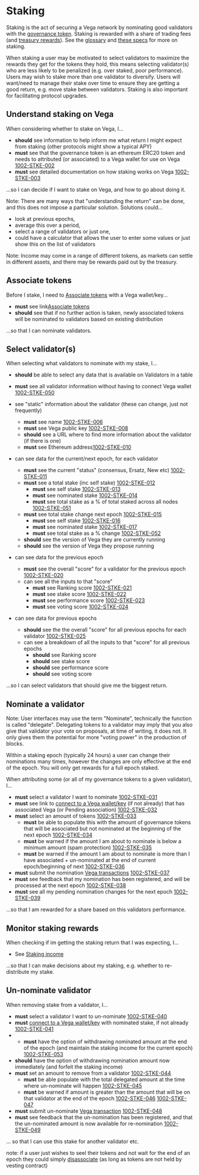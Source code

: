 # Staking

Staking is the act of securing a Vega network by nominating good validators with the [governance token](../protocol/0071-STAK-erc20_governance_token_staking.md). Staking is rewarded with a share of trading fees (and [treasury rewards](../0056-REWA-rewards_overview.md)). See the [glossary](../glossaries/staking-and-governance.md) and [these specs](../protocol#delegation-staking-and-rewards) for more on staking.

When staking a user may be motivated to select validators to maximize the rewards they get for the tokens they hold, this means selecting validator(s) who are less likely to be penalized (e.g. over staked, poor performance). Users may wish to stake more than one validator to diversify. Users will want/need to manage their stake over time to ensure they are getting a good return, e.g. move stake between validators. Staking is also important for facilitating protocol upgrades.

## Understand staking on Vega

When considering whether to stake on Vega, I...

- **should** see information to help inform me what return I might expect from staking (other protocols might show a typical APY)
- **must** see that the governance token is an ethereum ERC20 token and needs to attributed (or associated) to a Vega wallet for use on Vega <a name="1002-STKE-002" href="#1002-STKE-002">1002-STKE-002</a>
- **must** see detailed documentation on how staking works on Vega <a name="1002-STKE-003" href="#1002-STKE-003">1002-STKE-003</a>

...so I can decide if I want to stake on Vega, and how to go about doing it.

Note: There are many ways that "understanding the return" can be done, and this does not impose a particular solution. Solutions could...

- look at previous epochs,
- average this over a period,
- select a range of validators or just one,
- could have a calculator that allows the user to enter some values or just show this on the list of validators

Note: Income may come in a range of different tokens, as markets can settle in different assets, and there may be rewards paid out by the treasury.

## Associate tokens

Before I stake, I need to [Associate tokens](./1000-ASSO-associate.md) with a Vega wallet/key...

- **must** see link[Associate tokens](./1000-ASSO-associate.md)
- **should** see that if no further action is taken, newly associated tokens will be nominated to validators based on existing distribution

...so that I can nominate validators.

## Select validator(s)

When selecting what validators to nominate with my stake, I...

- **should** be able to select any data that is available on Validators in a table

- **must** see all validator information without having to connect Vega wallet <a name="1002-STKE-050" href="#1002-STKE-050">1002-STKE-050</a>
- see "static" information about the validator (these can change, just not frequently)
  - **must** see name <a name="1002-STKE-006" href="#1002-STKE-006">1002-STKE-006</a>
  - **must** see Vega public key <a name="1002-STKE-008" href="#1002-STKE-008">1002-STKE-008</a>
  - **should** see a URL where to find more information about the validator (if there is one)
  - **must** see Ethereum address<a name="1002-STKE-010" href="#1002-STKE-010">1002-STKE-010</a>
- can see data for the current/next epoch, for each validator
  - **must** see the current "status" (consensus, Ersatz, New etc) <a name="1002-STKE-011" href="#1002-STKE-011">1002-STKE-011</a>
  - **must** see a total stake (inc self stake) <a name="1002-STKE-012" href="#1002-STKE-012">1002-STKE-012</a>
    - **must** see self stake <a name="1002-STKE-013" href="#1002-STKE-013">1002-STKE-013</a>
    - **must** see nominated stake <a name="1002-STKE-014" href="#1002-STKE-014">1002-STKE-014</a>
    - **must** see total stake as a % of total staked across all nodes <a name="1002-STKE-051" href="#1002-STKE-051">1002-STKE-051</a>
  - **must** see total stake change next epoch <a name="1002-STKE-015" href="#1002-STKE-015">1002-STKE-015</a>
    - **must** see self stake <a name="1002-STKE-016" href="#1002-STKE-016">1002-STKE-016</a>
    - **must** see nominated stake <a name="1002-STKE-017" href="#1002-STKE-017">1002-STKE-017</a>
    - **must** see total stake as a % change <a name="1002-STKE-052" href="#1002-STKE-052">1002-STKE-052</a>
  - **should** see the version of Vega they are currently running
  - **should** see the version of Vega they propose running
- can see data for the previous epoch
  - **must** see the overall "score" for a validator for the previous epoch <a name="1002-STKE-020" href="#1002-STKE-020">1002-STKE-020</a>
  - can see all the inputs to that "score"
    - **must** see Ranking score <a name="1002-STKE-021" href="#1002-STKE-021">1002-STKE-021</a>
    - **must** see stake score <a name="1002-STKE-022" href="#1002-STKE-022">1002-STKE-022</a>
    - **must** see performance score <a name="1002-STKE-023" href="#1002-STKE-023">1002-STKE-023</a>
    - **must** see voting score <a name="1002-STKE-024" href="#1002-STKE-024">1002-STKE-024</a>
- can see data for previous epochs
  - **should** see the the overall "score" for all previous epochs for each validator <a name="1002-STKE-025" href="#1002-STKE-025">1002-STKE-025</a>
  - can see a breakdown of all the inputs to that "score" for all previous epochs
    - **should** see Ranking score
    - **should** see stake score
    - **should** see performance score
    - **should** see voting score

...so I can select validators that should give me the biggest return.

## Nominate a validator

Note: User interfaces may use the term "Nominate", technically the function is called "delegate". Delegating tokens to a validator may imply that you also give that validator your vote on proposals, at time of writing, it does not. It only gives them the potential for more "voting power" in the production of blocks.

Within a staking epoch (typically 24 hours) a user can change their nominations many times, however the changes are only effective at the end of the epoch. You will only get rewards for a full epoch staked.

When attributing some (or all of my governance tokens to a given validator), I...

- **must** select a validator I want to nominate <a name="1002-STKE-031" href="#1002-STKE-031">1002-STKE-031</a>
- **must** see link to [connect to a Vega wallet/key](0002-WCON-connect_vega_wallet.md) (if not already) that has associated Vega (or Pending association) <a name="1002-STKE-032" href="#1002-STKE-032">1002-STKE-032</a>
- **must** select an amount of tokens <a name="1002-STKE-033" href="#1002-STKE-033">1002-STKE-033</a>
  - **must** be able to populate this with the amount of governance tokens that will be associated but not nominated at the beginning of the next epoch <a name="1002-STKE-034" href="#1002-STKE-034">1002-STKE-034</a>
  - **must** be warned if the amount I am about to nominate is below a minimum amount (spam protection) <a name="1002-STKE-035" href="#1002-STKE-035">1002-STKE-035</a>
  - **must** be warned if the amount I am about to nominate is more than I have associated + un-nominated at the end of current epoch/beginning of next <a name="1002-STKE-036" href="#1002-STKE-036">1002-STKE-036</a>
- **must** submit the nomination [Vega transactions](0003-WTXN-submit_vega_transaction.md) <a name="1002-STKE-037" href="#1002-STKE-037">1002-STKE-037</a>
- **must** see feedback that my nomination has been registered, and will be processed at the next epoch <a name="1002-STKE-038" href="#1002-STKE-038">1002-STKE-038</a>
- **must** see all my pending nomination changes for the next epoch <a name="1002-STKE-039" href="#1002-STKE-039">1002-STKE-039</a>

...so that I am rewarded for a share based on this validators performance.

## Monitor staking rewards

When checking if im getting the staking return that I was expecting, I...

- See [Staking income](2002-SINC-staking-income.md)

...so that I can make decisions about my staking, e.g. whether to re-distribute my stake.

## Un-nominate validator

When removing stake from a validator, I...

- **must** select a validator I want to un-nominate <a name="1002-STKE-040" href="#1002-STKE-040">1002-STKE-040</a>
- **must** [connect to a Vega wallet/key](0002-WCON-connect_vega_wallet.md) with nominated stake, if not already <a name="1002-STKE-041" href="#1002-STKE-041">1002-STKE-041</a>
- - **must** have the option of withdrawing nominated amount at the end of the epoch (and maintain the staking income for the current epoch) <a name="1002-STKE-053" href="#1002-STKE-053">1002-STKE-053</a>
- **should** have the option of withdrawing nomination amount now immediately (and forfeit the staking income)
- **must** set an amount to remove from a validator <a name="1002-STKE-044" href="#1002-STKE-044">1002-STKE-044</a>
  - **must** be able populate with the total delegated amount at the time where un-nominate will happen <a name="1002-STKE-045" href="#1002-STKE-045">1002-STKE-045</a>
  - **must** be warned if amount is greater than the amount that will be on that validator at the end of the epoch <a name="1002-STKE-046" href="#1002-STKE-046">1002-STKE-046</a>
    <a name="1002-STKE-047" href="#1002-STKE-047">1002-STKE-047</a>
- **must** submit un-nominate [Vega transaction](0003-WTXN-submit_vega_transaction.md) <a name="1002-STKE-048" href="#1002-STKE-048">1002-STKE-048</a>
- **must** see feedback that the un-nomination has been registered, and that the un-nominated amount is now available for re-nomination <a name="1002-STKE-049" href="#1002-STKE-049">1002-STKE-049</a>

... so that I can use this stake for another validator etc.

note: if a user just wishes to seel their tokens and not wait for the end of an epoch they could simply [disassociate](1004-ASSO-associate.md#disassociate) (as long as tokens are not held by vesting contract)
